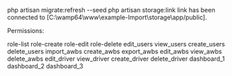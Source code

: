 php artisan migrate:refresh --seed
 php artisan storage:link
link has been connected to [C:\wamp64\www\example-Import\storage\app/public].


Permissions:

role-list
role-create
role-edit
role-delete
edit_users
view_users
create_users
delete_users
import_awbs
create_awbs
export_awbs
edit_awbs
view_awbs
delete_awbs
edit_driver
view_driver
create_driver
delete_driver
dashboard_1
dashboard_2
dashboard_3
